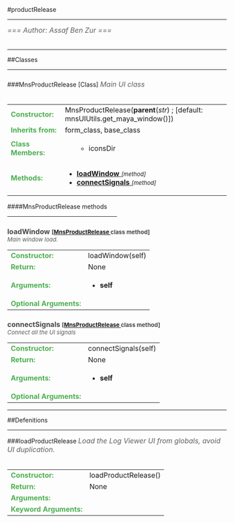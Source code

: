 <body>
#productRelease
<hr width = 100%>
<font color = #5f5f5f size = 3pt>
<i>
=== Author: Assaf Ben Zur === <br>
 <br>
</font>
</i>
<hr width = 100%>
##Classes
<hr width = 100%>
<h5 id = "MnsProductRelease TARGET"></h5>
###MnsProductRelease [Class]
<font color = #5f5f5f size = 3pt>
<i>
Main UI class <br>
</i>
<br>
</font>
<font size = 3pt>
<table>
<tr><td><b><font color = #4caf50>Constructor:  </font></b></td><td>MnsProductRelease(<b>parent</b>(<i>str</i>) ; [default: mnsUIUtils.get_maya_window()])</td></tr>
<tr><td><b><font color = #4caf50>Inherits from:  </font></b></td><td>form_class, base_class</td></tr>
<tr><td><b><font color = #4caf50>Class Members:  </font></b></td>
<td><ul>
<ul>
<li>iconsDir</li>
</ul>
</td></tr>
<tr><td><b><font color = #4caf50>Methods:  </font></b></td><td><ul>
<li><b><a href="#loadWindowTARGET">loadWindow </b></a> <font size = 2pt><i>[method]</i></font></li>
<li><b><a href="#connectSignalsTARGET">connectSignals </b></a> <font size = 2pt><i>[method]</i></font></li>
</ul>
</td>
</tr>
</table></font>
####MnsProductRelease  methods
<hr width = 50%>
<h5 id = "loadWindowTARGET"></h5><font color = 464646 size = 3><b>loadWindow <font size = 2pt> [<a href="#MnsProductRelease TARGET">MnsProductRelease </a> class method] </font></font></b>
<font size = 2pt color= 595959><br>
<i> Main window load.</i><br>
</font>
<font size = 3pt>
<table>
<tr><td><b><font color = #4caf50>Constructor:  </font></b></td><td>loadWindow(self)</td></tr>
<tr><td><b><font color = #4caf50>Return:  </font></b></td><td>None</td></tr>
<tr><td><b><font color = #4caf50>Arguments:  </font></b></td>
<td><ul>
<li><b>self</b></li>
</ul></td>
</tr>
<tr><td><b><font color = #4caf50>Optional Arguments:  </font></b></td>
</tr>
</table></font>
<h5 id = "connectSignalsTARGET"></h5><font color = 464646 size = 3><b>connectSignals <font size = 2pt> [<a href="#MnsProductRelease TARGET">MnsProductRelease </a> class method] </font></font></b>
<font size = 2pt color= 595959><br>
<i>Connect all the UI signals</i><br>
</font>
<font size = 3pt>
<table>
<tr><td><b><font color = #4caf50>Constructor:  </font></b></td><td>connectSignals(self) </td></tr>
<tr><td><b><font color = #4caf50>Return:  </font></b></td><td>None</td></tr>
<tr><td><b><font color = #4caf50>Arguments:  </font></b></td>
<td><ul>
<li><b>self</b></li>
</ul></td>
</tr>
<tr><td><b><font color = #4caf50>Optional Arguments:  </font></b></td>
</tr>
</table></font>
<hr width = 100%>
##Defenitions
<hr width = 100%>
###loadProductRelease
<font color = #5f5f5f size = 3pt>
<i>
Load the Log Viewer UI from globals, avoid UI duplication. <br>
</i>
<br>
</font>
<font size = 3pt>
<table>
<tr><td><b><font color = #4caf50>Constructor:  </font></b></td><td>loadProductRelease()</td></tr>
<tr><td><b><font color = #4caf50>Return:  </font></b></td><td>None</td></tr>
<tr><td><b><font color = #4caf50>Arguments:  </font></b></td>
</tr>
<tr width=150px><td><b><font color = #4caf50>Keyword Arguments:  </font></b></td>
</tr>
</table></font>
